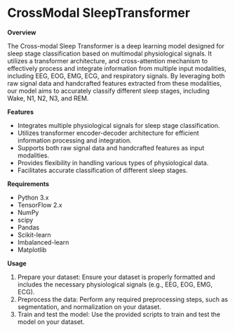 # CrossModal SleepTransformer


**Overview**

The Cross-modal Sleep Transformer is a deep learning model designed for sleep stage classification based on multimodal physiological signals. It utilizes a transformer architecture, and cross-attention mechanism to effectively process and integrate information from multiple input modalities, including EEG, EOG, EMG, ECG, and respiratory signals. By leveraging both raw signal data and handcrafted features extracted from these modalities, our model aims to accurately classify different sleep stages, including Wake, N1, N2, N3, and REM.


**Features**

- Integrates multiple physiological signals for sleep stage classification.
- Utilizes transformer encoder-decoder architecture for efficient information processing and integration.
- Supports both raw signal data and handcrafted features as input modalities.
- Provides flexibility in handling various types of physiological data.
- Facilitates accurate classification of different sleep stages.


**Requirements**

- Python 3.x
- TensorFlow 2.x
- NumPy
- scipy
- Pandas
- Scikit-learn
- Imbalanced-learn
- Matplotlib



**Usage**

1. Prepare your dataset: Ensure your dataset is properly formatted and includes the necessary physiological signals (e.g., EEG, EOG, EMG, ECG).
2. Preprocess the data: Perform any required preprocessing steps, such as segmentation, and normalization on your dataset.
3. Train and test the model: Use the provided scripts to train and test the model on your dataset.

